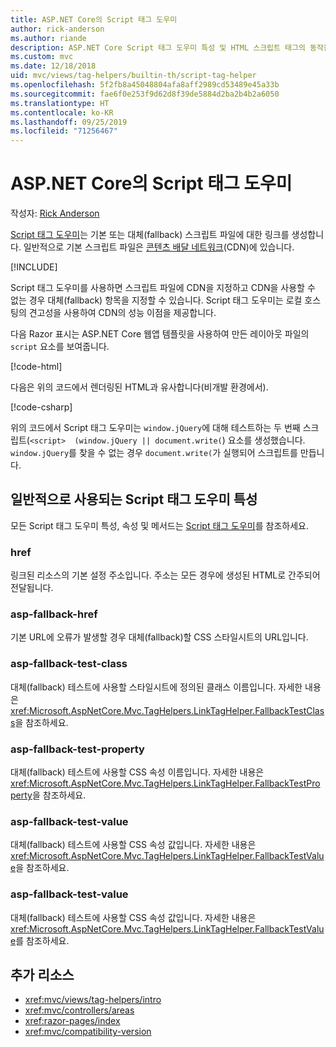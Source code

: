 ```yaml
---
title: ASP.NET Core의 Script 태그 도우미
author: rick-anderson
ms.author: riande
description: ASP.NET Core Script 태그 도우미 특성 및 HTML 스크립트 태그의 동작을 확장할 때 각 특성이 담당하는 역할을 확인합니다.
ms.custom: mvc
ms.date: 12/18/2018
uid: mvc/views/tag-helpers/builtin-th/script-tag-helper
ms.openlocfilehash: 5f2fb8a45048804afa8aff2989cd53489e45a33b
ms.sourcegitcommit: fae6f0e253f9d62d8f39de5884d2ba2b4b2a6050
ms.translationtype: HT
ms.contentlocale: ko-KR
ms.lasthandoff: 09/25/2019
ms.locfileid: "71256467"
---
```

# <a name="script-tag-helper-in-aspnet-core"></a>ASP.NET Core의 Script 태그 도우미

작성자: [Rick Anderson](https://twitter.com/RickAndMSFT)

[Script 태그 도우미](xref:Microsoft.AspNetCore.Mvc.TagHelpers.ScriptTagHelper)는 기본 또는 대체(fallback) 스크립트 파일에 대한 링크를 생성합니다. 일반적으로 기본 스크립트 파일은 [콘텐츠 배달 네트워크](/office365/enterprise/content-delivery-networks#what-exactly-is-a-cdn)(CDN)에 있습니다.

[!INCLUDE[](~/includes/cdn.md)]

Script 태그 도우미를 사용하면 스크립트 파일에 CDN을 지정하고 CDN을 사용할 수 없는 경우 대체(fallback) 항목을 지정할 수 있습니다. Script 태그 도우미는 로컬 호스팅의 견고성을 사용하여 CDN의 성능 이점을 제공합니다.

다음 Razor 표시는 ASP.NET Core 웹앱 템플릿을 사용하여 만든 레이아웃 파일의 `script` 요소를 보여줍니다.

[!code-html[](link-tag-helper/sample/_Layout.cshtml?name=snippet2)]

다음은 위의 코드에서 렌더링된 HTML과 유사합니다(비개발 환경에서).

[!code-csharp[](link-tag-helper/sample/HtmlPage2.html)]

위의 코드에서 Script 태그 도우미는 `window.jQuery`에 대해 테스트하는 두 번째 스크립트(`<script>  (window.jQuery || document.write(`) 요소를 생성했습니다. `window.jQuery`를 찾을 수 없는 경우 `document.write(`가 실행되어 스크립트를 만듭니다. 

## <a name="commonly-used-script-tag-helper-attributes"></a>일반적으로 사용되는 Script 태그 도우미 특성

모든 Script 태그 도우미 특성, 속성 및 메서드는 [Script 태그 도우미](xref:Microsoft.AspNetCore.Mvc.TagHelpers.ScriptTagHelper)를 참조하세요.

### <a name="href"></a>href

링크된 리소스의 기본 설정 주소입니다. 주소는 모든 경우에 생성된 HTML로 간주되어 전달됩니다.

### <a name="asp-fallback-href"></a>asp-fallback-href

기본 URL에 오류가 발생할 경우 대체(fallback)할 CSS 스타일시트의 URL입니다.

### <a name="asp-fallback-test-class"></a>asp-fallback-test-class

대체(fallback) 테스트에 사용할 스타일시트에 정의된 클래스 이름입니다. 자세한 내용은 <xref:Microsoft.AspNetCore.Mvc.TagHelpers.LinkTagHelper.FallbackTestClass>을 참조하세요.

### <a name="asp-fallback-test-property"></a>asp-fallback-test-property

대체(fallback) 테스트에 사용할 CSS 속성 이름입니다. 자세한 내용은 <xref:Microsoft.AspNetCore.Mvc.TagHelpers.LinkTagHelper.FallbackTestProperty>을 참조하세요.

### <a name="asp-fallback-test-value"></a>asp-fallback-test-value

대체(fallback) 테스트에 사용할 CSS 속성 값입니다. 자세한 내용은 <xref:Microsoft.AspNetCore.Mvc.TagHelpers.LinkTagHelper.FallbackTestValue>을 참조하세요.

### <a name="asp-fallback-test-value"></a>asp-fallback-test-value

대체(fallback) 테스트에 사용할 CSS 속성 값입니다. 자세한 내용은 <xref:Microsoft.AspNetCore.Mvc.TagHelpers.LinkTagHelper.FallbackTestValue>를 참조하세요.

## <a name="additional-resources"></a>추가 리소스

* <xref:mvc/views/tag-helpers/intro>
* <xref:mvc/controllers/areas>
* <xref:razor-pages/index>
* <xref:mvc/compatibility-version>
